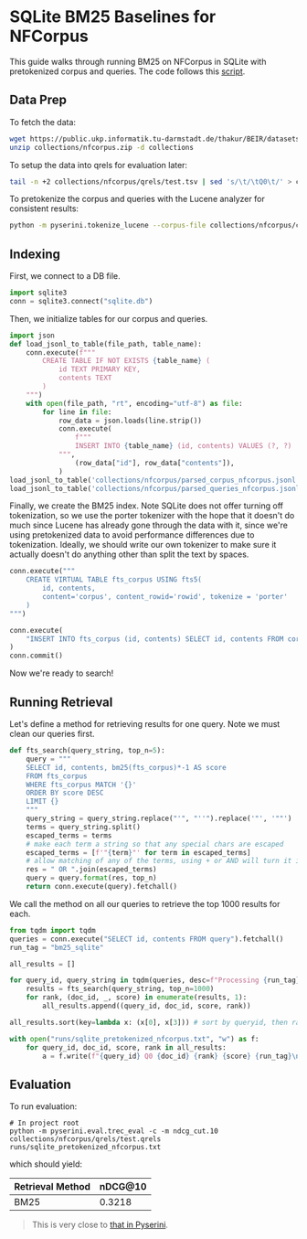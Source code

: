 # SQLite BM25 Baselines for NFCorpus
This guide walks through running BM25 on NFCorpus in SQLite with pretokenized corpus and queries. The code follows this [script](https://github.com/castorini/quackir/blob/vivek.a/duckDB-experimentation/scripts/bm25_benchmarking.py).

## Data Prep
To fetch the data:

```bash
wget https://public.ukp.informatik.tu-darmstadt.de/thakur/BEIR/datasets/nfcorpus.zip -P collections
unzip collections/nfcorpus.zip -d collections
```

To setup the data into qrels for evaluation later:

```bash
tail -n +2 collections/nfcorpus/qrels/test.tsv | sed 's/\t/\tQ0\t/' > collections/nfcorpus/qrels/test.qrels
```

To pretokenize the corpus and queries with the Lucene analyzer for consistent results:

```bash
python -m pyserini.tokenize_lucene --corpus-file collections/nfcorpus/corpus.jsonl --query-file collections/nfcorpus/queries.jsonl --output-corpus collections/nfcorpus/parsed_corpus_nfcorpus.jsonl --output-query collections/nfcorpus/parsed_queries_nfcorpus.jsonl
```

## Indexing

First, we connect to a DB file.
```python
import sqlite3
conn = sqlite3.connect("sqlite.db")
```

Then, we initialize tables for our corpus and queries.
```python
import json
def load_jsonl_to_table(file_path, table_name):
    conn.execute(f"""
        CREATE TABLE IF NOT EXISTS {table_name} (
            id TEXT PRIMARY KEY,
            contents TEXT
        )
    """)
    with open(file_path, "rt", encoding="utf-8") as file:
        for line in file:
            row_data = json.loads(line.strip())
            conn.execute(
                f"""
                INSERT INTO {table_name} (id, contents) VALUES (?, ?)
            """,
                (row_data["id"], row_data["contents"]),
            )
load_jsonl_to_table('collections/nfcorpus/parsed_corpus_nfcorpus.jsonl', 'corpus')
load_jsonl_to_table('collections/nfcorpus/parsed_queries_nfcorpus.jsonl', 'query')
```

Finally, we create the BM25 index. Note SQLite does not offer turning off tokenization, so we use the porter tokenizer with the hope that it doesn't do much since Lucene has already gone through the data with it, since we're using pretokenized data to avoid performance differences due to tokenization. Ideally, we should write our own tokenizer to make sure it actually doesn't do anything other than split the text by spaces. 
```python
conn.execute("""
    CREATE VIRTUAL TABLE fts_corpus USING fts5(
        id, contents,
        content='corpus', content_rowid='rowid', tokenize = 'porter' 
    )
""")

conn.execute(
    "INSERT INTO fts_corpus (id, contents) SELECT id, contents FROM corpus;"
)
conn.commit()
```

Now we're ready to search!

## Running Retrieval
Let's define a method for retrieving results for one query. Note we must clean our queries first. 
```python
def fts_search(query_string, top_n=5):
    query = """
    SELECT id, contents, bm25(fts_corpus)*-1 AS score
    FROM fts_corpus
    WHERE fts_corpus MATCH '{}'
    ORDER BY score DESC
    LIMIT {}
    """
    query_string = query_string.replace("'", "''").replace('"', '""')
    terms = query_string.split()
    escaped_terms = terms
    # make each term a string so that any special chars are escaped
    escaped_terms = [f'"{term}"' for term in escaped_terms]
    # allow matching of any of the terms, using + or AND will turn it into boolean AND retrieval
    res = " OR ".join(escaped_terms)
    query = query.format(res, top_n)
    return conn.execute(query).fetchall()
```

We call the method on all our queries to retrieve the top 1000 results for each.
```python
from tqdm import tqdm
queries = conn.execute("SELECT id, contents FROM query").fetchall()
run_tag = "bm25_sqlite"

all_results = []

for query_id, query_string in tqdm(queries, desc=f"Processing {run_tag}", unit="query"):
    results = fts_search(query_string, top_n=1000)
    for rank, (doc_id, _, score) in enumerate(results, 1):
        all_results.append((query_id, doc_id, score, rank))

all_results.sort(key=lambda x: (x[0], x[3])) # sort by queryid, then rank

with open("runs/sqlite_pretokenized_nfcorpus.txt", "w") as f:
    for query_id, doc_id, score, rank in all_results:
        a = f.write(f"{query_id} Q0 {doc_id} {rank} {score} {run_tag}\n")
```

## Evaluation
To run evaluation:
```
# In project root
python -m pyserini.eval.trec_eval -c -m ndcg_cut.10 collections/nfcorpus/qrels/test.qrels runs/sqlite_pretokenized_nfcorpus.txt
```
which should yield:

| **Retrieval Method**                                                                                                  | **nDCG@10**  |
|:-------------------------------------------------------------------------------------------------------------|-----------|
| BM25                                                                                    | 0.3218    |
> This is very close to [that in Pyserini](https://github.com/castorini/pyserini/blob/master/docs/conceptual-framework2.md).